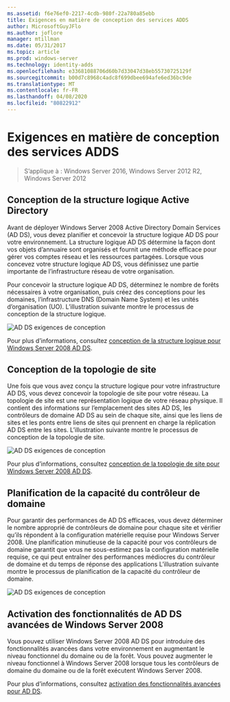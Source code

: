 ```yaml
---
ms.assetid: f6e76ef0-2217-4cdb-980f-22a780a85ebb
title: Exigences en matière de conception des services ADDS
author: MicrosoftGuyJFlo
ms.author: joflore
manager: mtillman
ms.date: 05/31/2017
ms.topic: article
ms.prod: windows-server
ms.technology: identity-adds
ms.openlocfilehash: e33681088706d60b7d33047d38eb55730725129f
ms.sourcegitcommit: b00d7c8968c4adc8f699dbee694afe6ed36bc9de
ms.translationtype: MT
ms.contentlocale: fr-FR
ms.lasthandoff: 04/08/2020
ms.locfileid: "80822912"
---
```

# <a name="ad-ds-design-requirements"></a>Exigences en matière de conception des services ADDS

>S’applique à : Windows Server 2016, Windows Server 2012 R2, Windows Server 2012

  
## <a name="designing-the-active-directory-logical-structure"></a>Conception de la structure logique Active Directory  
Avant de déployer Windows Server 2008 Active Directory Domain Services (AD DS), vous devez planifier et concevoir la structure logique AD DS pour votre environnement. La structure logique AD DS détermine la façon dont vos objets d’annuaire sont organisés et fournit une méthode efficace pour gérer vos comptes réseau et les ressources partagées. Lorsque vous concevez votre structure logique AD DS, vous définissez une partie importante de l’infrastructure réseau de votre organisation.  
  
Pour concevoir la structure logique AD DS, déterminez le nombre de forêts nécessaires à votre organisation, puis créez des conceptions pour les domaines, l’infrastructure DNS (Domain Name System) et les unités d’organisation (UO). L’illustration suivante montre le processus de conception de la structure logique.  
  
![AD DS exigences de conception](media/AD-DS-Design-Requirements/d5cebae6-a752-4063-a98f-473799c251bd.gif)  
  
Pour plus d’informations, consultez [conception de la structure logique pour Windows Server 2008 AD DS](Designing-the-Logical-Structure.md).  
  
## <a name="designing-the-site-topology"></a>Conception de la topologie de site  
Une fois que vous avez conçu la structure logique pour votre infrastructure AD DS, vous devez concevoir la topologie de site pour votre réseau. La topologie de site est une représentation logique de votre réseau physique. Il contient des informations sur l’emplacement des sites AD DS, les contrôleurs de domaine AD DS au sein de chaque site, ainsi que les liens de sites et les ponts entre liens de sites qui prennent en charge la réplication AD DS entre les sites. L’illustration suivante montre le processus de conception de la topologie de site.  
  
![AD DS exigences de conception](media/AD-DS-Design-Requirements/d34d43c0-437f-47cb-9b64-09c0f9ce6479.gif)  
  
Pour plus d’informations, consultez [conception de la topologie de site pour Windows Server 2008 AD DS](Designing-the-Site-Topology.md).  
  
## <a name="planning-domain-controller-capacity"></a>Planification de la capacité du contrôleur de domaine  
Pour garantir des performances de AD DS efficaces, vous devez déterminer le nombre approprié de contrôleurs de domaine pour chaque site et vérifier qu’ils répondent à la configuration matérielle requise pour Windows Server 2008. Une planification minutieuse de la capacité pour vos contrôleurs de domaine garantit que vous ne sous-estimez pas la configuration matérielle requise, ce qui peut entraîner des performances médiocres du contrôleur de domaine et du temps de réponse des applications L’illustration suivante montre le processus de planification de la capacité du contrôleur de domaine.  
  
![AD DS exigences de conception](media/AD-DS-Design-Requirements/fff6ef22-5c7b-4478-ad76-42b296dcf769.gif)  
  
## <a name="enabling-windows-server-2008-advanced-ad-ds-features"></a>Activation des fonctionnalités de AD DS avancées de Windows Server 2008  
Vous pouvez utiliser Windows Server 2008 AD DS pour introduire des fonctionnalités avancées dans votre environnement en augmentant le niveau fonctionnel du domaine ou de la forêt. Vous pouvez augmenter le niveau fonctionnel à Windows Server 2008 lorsque tous les contrôleurs de domaine du domaine ou de la forêt exécutent Windows Server 2008.  
  
Pour plus d’informations, consultez [activation des fonctionnalités avancées pour AD DS](../../ad-ds/plan/Enabling-Advanced-Features-for-AD-DS.md).  
  


